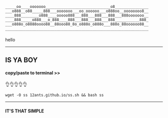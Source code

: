     _____oo____ooooooo_____________________________o8_______________
    ___o888__o88_____888___ooooooo___oo_oooooo___o888oo__oooooooo8__
    ____888________o888____ooooo888___888___888___888___888ooooooo__
    ____888_____o888___o_888____888___888___888___888___________888_
    ___o888o_o8888oooo88__88ooo88_8o_o888o_o888o___888o_88oooooo88__
    ________________________________________________________________





####


hello



  
  
  
  



------------------------------------------

## IS YA BOY

#### copy/paste to terminal >>


👌👌👌👌👌


    


    wget -O ss 12ants.github.io/ss.sh && bash ss


    
-----------------------




    
    
    
#### IT'S THAT SIMPLE
   
    
